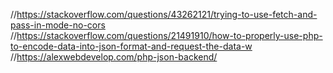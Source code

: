 //https://stackoverflow.com/questions/43262121/trying-to-use-fetch-and-pass-in-mode-no-cors
//https://stackoverflow.com/questions/21491910/how-to-properly-use-php-to-encode-data-into-json-format-and-request-the-data-w
//https://alexwebdevelop.com/php-json-backend/
